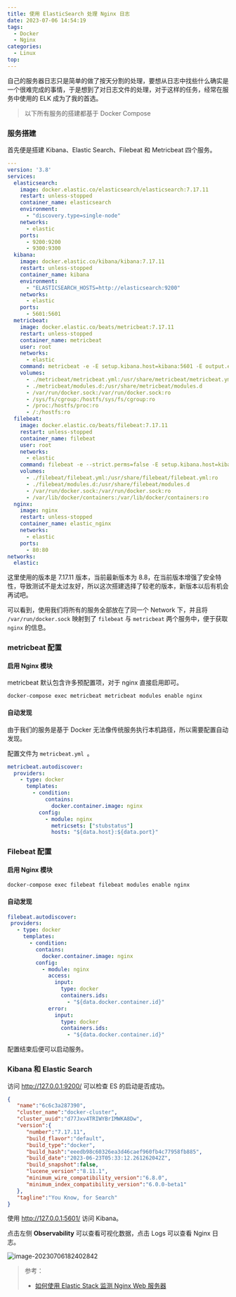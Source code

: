 ```yaml
---
title: 使用 ElasticSearch 处理 Nginx 日志
date: 2023-07-06 14:54:19
tags:
  - Docker
  - Nginx
categories:
  - Linux
top:
---
```


自己的服务器日志只是简单的做了按天分割的处理，要想从日志中找些什么确实是一个很难完成的事情，于是想到了对日志文件的处理，对于这样的任务，经常在服务中使用的 ELK 成为了我的首选。

> 以下所有服务的搭建都基于 Docker Compose

### 服务搭建

首先便是搭建 Kibana、Elastic Search、Filebeat 和 Metricbeat 四个服务。

```yaml
---
version: '3.8'
services:
  elasticsearch:
    image: docker.elastic.co/elasticsearch/elasticsearch:7.17.11
    restart: unless-stopped
    container_name: elasticsearch
    environment:
      - "discovery.type=single-node"
    networks:
      - elastic
    ports:
      - 9200:9200
      - 9300:9300
  kibana:
    image: docker.elastic.co/kibana/kibana:7.17.11
    restart: unless-stopped
    container_name: kibana
    environment:
      - "ELASTICSEARCH_HOSTS=http://elasticsearch:9200"
    networks:
      - elastic
    ports:
      - 5601:5601
  metricbeat:
    image: docker.elastic.co/beats/metricbeat:7.17.11
    restart: unless-stopped
    container_name: metricbeat
    user: root
    networks:
      - elastic
    command: metricbeat -e -E setup.kibana.host=kibana:5601 -E output.elasticsearch.hosts=["elasticsearch:9200"]
    volumes:
      - ./metricbeat/metricbeat.yml:/usr/share/metricbeat/metricbeat.yml
      - ./metricbeat/modules.d:/usr/share/metricbeat/modules.d
      - /var/run/docker.sock:/var/run/docker.sock:ro
      - /sys/fs/cgroup:/hostfs/sys/fs/cgroup:ro
      - /proc:/hostfs/proc:ro
      - /:/hostfs:ro
  filebeat:
    image: docker.elastic.co/beats/filebeat:7.17.11
    restart: unless-stopped
    container_name: filebeat
    user: root
    networks:
      - elastic
    command: filebeat -e --strict.perms=false -E setup.kibana.host=kibana:5601 -E output.elasticsearch.hosts=["elasticsearch:9200"]
    volumes:
      - ./filebeat/filebeat.yml:/usr/share/filebeat/filebeat.yml:ro
      - ./filebeat/modules.d:/usr/share/filebeat/modules.d
      - /var/run/docker.sock:/var/run/docker.sock:ro
      - /var/lib/docker/containers:/var/lib/docker/containers:ro
  nginx:
    image: nginx
    restart: unless-stopped
    container_name: elastic_nginx
    networks:
      - elastic
    ports:
      - 80:80
networks:
  elastic:

```

这里使用的版本是 7.17.11 版本，当前最新版本为 8.8，在当前版本增强了安全特性，导致测试不是太过友好，所以这次搭建选择了较老的版本，新版本以后有机会再试吧。

可以看到，使用我们将所有的服务全部放在了同一个 Network 下，并且将 `/var/run/docker.sock` 映射到了 `filebeat` 与 `metricbeat` 两个服务中，便于获取 `nginx` 的信息。

### metricbeat 配置

#### 启用 Nginx 模块

metricbeat 默认包含许多预配置项，对于 nginx 直接启用即可。

```shell
docker-compose exec metricbeat metricbeat modules enable nginx
```

#### 自动发现

由于我们的服务是基于 Docker 无法像传统服务执行本机路径，所以需要配置自动发现。

配置文件为 `metricbeat.yml `。

```yaml
metricbeat.autodiscover:
  providers:
    - type: docker
      templates:
        - condition:
            contains:
              docker.container.image: nginx
          config:
            - module: nginx
              metricsets: ["stubstatus"]
              hosts: "${data.host}:${data.port}"
```

### Filebeat 配置

#### 启用 Nginx 模块

```shell
docker-compose exec filebeat filebeat modules enable nginx
```

#### 自动发现

```yaml
filebeat.autodiscover:
 providers:
   - type: docker
     templates:
       - condition:
         contains:
           docker.container.image: nginx
         config:
           - module: nginx
             access:
               input:
                 type: docker
                 containers.ids:
                   - "${data.docker.container.id}"
             error:
               input:
                 type: docker
                 containers.ids:
                   - "${data.docker.container.id}"
```

配置结束后便可以启动服务。

### Kibana 和 Elastic Search

访问 http://127.0.0.1:9200/ 可以检查 ES 的启动是否成功。

```json
{
   "name":"6c6c3a287390",
   "cluster_name":"docker-cluster",
   "cluster_uuid":"d77Jxv4TRIWYBrIMWKA8Dw",
   "version":{
      "number":"7.17.11",
      "build_flavor":"default",
      "build_type":"docker",
      "build_hash":"eeedb98c60326ea3d46caef960fb4c77958fb885",
      "build_date":"2023-06-23T05:33:12.261262042Z",
      "build_snapshot":false,
      "lucene_version":"8.11.1",
      "minimum_wire_compatibility_version":"6.8.0",
      "minimum_index_compatibility_version":"6.0.0-beta1"
   },
   "tagline":"You Know, for Search"
}
```

使用 http://127.0.0.1:5601/ 访问 Kibana。

点击左侧 **Observability** 可以查看可视化数据，点击 Logs 可以查看 Nginx 日志。

![image-20230706182402842](https://images.orkva.com/images/2023/07/06/image-20230706182402842.png)

> 参考：
>
> * [如何使用 Elastic Stack 监测 Nginx Web 服务器](https://www.elastic.co/cn/blog/how-to-monitor-nginx-web-servers-with-the-elastic-stack)
